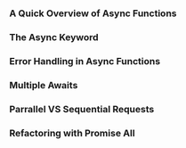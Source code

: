 ### A Quick Overview of Async Functions 




### The Async Keyword 




### Error Handling in Async Functions 




### Multiple Awaits 




### Parrallel VS Sequential Requests 




### Refactoring with Promise All 



